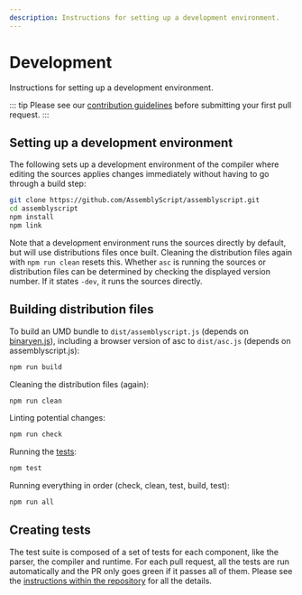 ```yaml
---
description: Instructions for setting up a development environment.
---
```


# Development

Instructions for setting up a development environment.

::: tip
Please see our [contribution guidelines](https://github.com/AssemblyScript/assemblyscript/blob/main/CONTRIBUTING.md) before submitting your first pull request.
:::

## Setting up a development environment

The following sets up a development environment of the compiler where editing the sources applies changes immediately without having to go through a build step:

```sh
git clone https://github.com/AssemblyScript/assemblyscript.git
cd assemblyscript
npm install
npm link
```

Note that a development environment runs the sources directly by default, but will use distributions files once built. Cleaning the distribution files again with `npm run clean` resets this. Whether `asc` is running the sources or distribution files can be determined by checking the displayed version number. If it states `-dev`, it runs the sources directly.

## Building distribution files

To build an UMD bundle to `dist/assemblyscript.js` \(depends on [binaryen.js](https://github.com/AssemblyScript/binaryen.js)\), including a browser version of asc to `dist/asc.js` \(depends on assemblyscript.js\):

```sh
npm run build
```

Cleaning the distribution files \(again\):

```sh
npm run clean
```

Linting potential changes:

```sh
npm run check
```

 Running the [tests](https://github.com/AssemblyScript/assemblyscript/blob/main/tests):

```sh
npm test
```

Running everything in order \(check, clean, test, build, test\):

```sh
npm run all
```

## Creating tests

The test suite is composed of a set of tests for each component, like the parser, the compiler and runtime. For each pull request, all the tests are run automatically and the PR only goes green if it passes all of them. Please see the [instructions within the repository](https://github.com/AssemblyScript/assemblyscript/tree/main/tests) for all the details.
